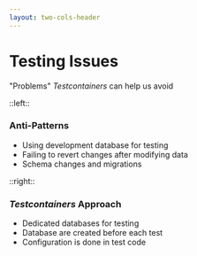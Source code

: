 ```yaml
---
layout: two-cols-header
---
```


<style>
    .two-cols-header {
        grid-template-rows: auto !important;
    }
</style>

# Testing Issues

"Problems" _Testcontainers_ can help us avoid

::left::

### Anti-Patterns

- Using development database for testing
- Failing to revert changes after modifying data
- Schema changes and migrations

::right::

<v-click>

### _Testcontainers_ Approach

- Dedicated databases for testing
- Database are created before each test
- Configuration is done in test code

</v-click>
